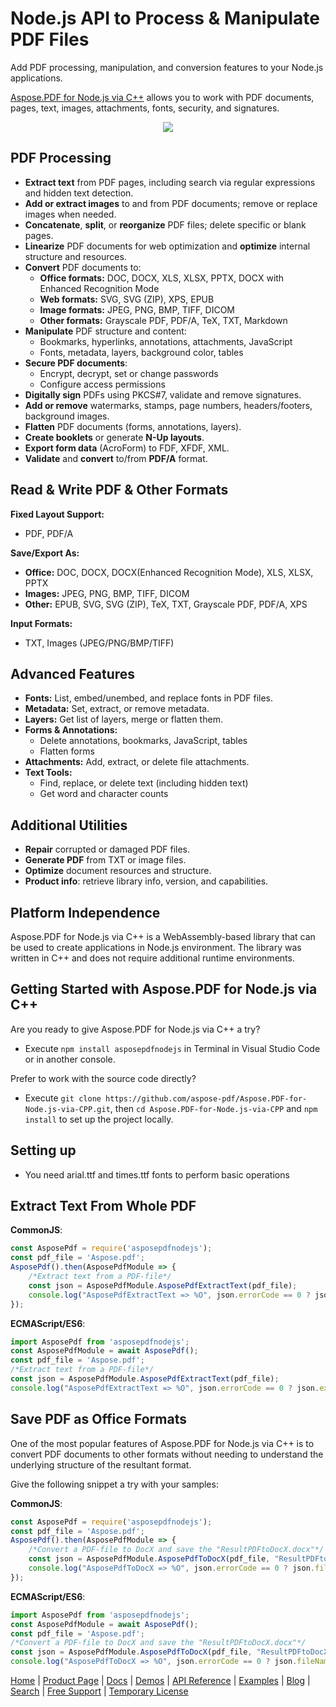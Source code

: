 # Node.js API to Process & Manipulate PDF Files

Add PDF processing, manipulation, and conversion features to your Node.js applications.

[Aspose.PDF for Node.js via C++](https://products.aspose.com/pdf/nodejs-cpp/) allows you to work with PDF documents, pages, text, images, attachments, fonts, security, and signatures.

<p align="center">
  <a title="Download complete Aspose.PDF for Node.js via C++ code" href="https://releases.aspose.com/pdf/nodejscpp/new-releases/">
	<img src="https://raw.github.com/AsposeExamples/java-examples-dashboard/master/images/downloadZip-Button-Large.png" />
  </a>
</p>

## PDF Processing

- **Extract text** from PDF pages, including search via regular expressions and hidden text detection.
- **Add or extract images** to and from PDF documents; remove or replace images when needed.
- **Concatenate**, **split**, or **reorganize** PDF files; delete specific or blank pages.
- **Linearize** PDF documents for web optimization and **optimize** internal structure and resources.
- **Convert** PDF documents to:
  - **Office formats:** DOC, DOCX, XLS, XLSX, PPTX, DOCX with Enhanced Recognition Mode
  - **Web formats:** SVG, SVG (ZIP), XPS, EPUB
  - **Image formats:** JPEG, PNG, BMP, TIFF, DICOM
  - **Other formats:** Grayscale PDF, PDF/A, TeX, TXT, Markdown
- **Manipulate** PDF structure and content:
  - Bookmarks, hyperlinks, annotations, attachments, JavaScript
  - Fonts, metadata, layers, background color, tables
- **Secure PDF documents**:
  - Encrypt, decrypt, set or change passwords
  - Configure access permissions
- **Digitally sign** PDFs using PKCS#7, validate and remove signatures.
- **Add or remove** watermarks, stamps, page numbers, headers/footers, background images.
- **Flatten** PDF documents (forms, annotations, layers).
- **Create booklets** or generate **N-Up layouts**.
- **Export form data** (AcroForm) to FDF, XFDF, XML.
- **Validate** and **convert** to/from **PDF/A** format.

## Read & Write PDF & Other Formats

**Fixed Layout Support:**
- PDF, PDF/A

**Save/Export As:**
- **Office:** DOC, DOCX, DOCX(Enhanced Recognition Mode), XLS, XLSX, PPTX
- **Images:** JPEG, PNG, BMP, TIFF, DICOM
- **Other:** EPUB, SVG, SVG (ZIP), TeX, TXT, Grayscale PDF, PDF/A, XPS

**Input Formats:**
- TXT, Images (JPEG/PNG/BMP/TIFF)

## Advanced Features

- **Fonts:** List, embed/unembed, and replace fonts in PDF files.
- **Metadata:** Set, extract, or remove metadata.
- **Layers:** Get list of layers, merge or flatten them.
- **Forms & Annotations:**
  - Delete annotations, bookmarks, JavaScript, tables
  - Flatten forms
- **Attachments:** Add, extract, or delete file attachments.
- **Text Tools:**
  - Find, replace, or delete text (including hidden text)
  - Get word and character counts

## Additional Utilities

- **Repair** corrupted or damaged PDF files.
- **Generate PDF** from TXT or image files.
- **Optimize** document resources and structure.
- **Product info**: retrieve library info, version, and capabilities.

## Platform Independence

Aspose.PDF for Node.js via C++ is a WebAssembly-based library that can be used to create applications in Node.js environment.
The library was written in C++ and does not require additional runtime environments.

## Getting Started with Aspose.PDF for Node.js via C++

Are you ready to give Aspose.PDF for Node.js via C++ a try?

- Execute `npm install asposepdfnodejs` in Terminal in Visual Studio Code or in another console.

Prefer to work with the source code directly?

- Execute `git clone https://github.com/aspose-pdf/Aspose.PDF-for-Node.js-via-CPP.git`, then `cd Aspose.PDF-for-Node.js-via-CPP` and `npm install` to set up the project locally.

## Setting up

- You need arial.ttf and times.ttf fonts to perform basic operations

## Extract Text From Whole PDF

**CommonJS**:
```js
const AsposePdf = require('asposepdfnodejs');
const pdf_file = 'Aspose.pdf';
AsposePdf().then(AsposePdfModule => {
    /*Extract text from a PDF-file*/
    const json = AsposePdfModule.AsposePdfExtractText(pdf_file);
    console.log("AsposePdfExtractText => %O", json.errorCode == 0 ? json.extractText : json.errorText);
});
```
**ECMAScript/ES6**:
```js
import AsposePdf from 'asposepdfnodejs';
const AsposePdfModule = await AsposePdf();
const pdf_file = 'Aspose.pdf';
/*Extract text from a PDF-file*/
const json = AsposePdfModule.AsposePdfExtractText(pdf_file);
console.log("AsposePdfExtractText => %O", json.errorCode == 0 ? json.extractText : json.errorText);
```

## Save PDF as Office Formats

One of the most popular features of Aspose.PDF for Node.js via C++ is to convert PDF documents to other formats without needing to understand the underlying structure of the resultant format.

Give the following snippet a try with your samples:

**CommonJS**:

```js
const AsposePdf = require('asposepdfnodejs');
const pdf_file = 'Aspose.pdf';
AsposePdf().then(AsposePdfModule => {
    /*Convert a PDF-file to DocX and save the "ResultPDFtoDocX.docx"*/
    const json = AsposePdfModule.AsposePdfToDocX(pdf_file, "ResultPDFtoDocX.docx");
    console.log("AsposePdfToDocX => %O", json.errorCode == 0 ? json.fileNameResult : json.errorText);
});
```

**ECMAScript/ES6**:

```js
import AsposePdf from 'asposepdfnodejs';
const AsposePdfModule = await AsposePdf();
const pdf_file = 'Aspose.pdf';
/*Convert a PDF-file to DocX and save the "ResultPDFtoDocX.docx"*/
const json = AsposePdfModule.AsposePdfToDocX(pdf_file, "ResultPDFtoDocX.docx");
console.log("AsposePdfToDocX => %O", json.errorCode == 0 ? json.fileNameResult : json.errorText);
```

[Home](https://www.aspose.com/) | [Product Page](https://products.aspose.com/pdf/nodejs-cpp/) | [Docs](https://docs.aspose.com/pdf/nodejs-cpp/) | [Demos](https://products.aspose.app/pdf/family) | [API Reference](https://reference.aspose.com/pdf/nodejs-cpp/) | [Examples](https://github.com/aspose-pdf/Aspose.PDF-for-Node.js-via-CPP/) | [Blog](https://blog.aspose.com/category/pdf/) | [Search](https://search.aspose.com/) | [Free Support](https://forum.aspose.com/c/pdf) |  [Temporary License](https://purchase.aspose.com/temporary-license)
